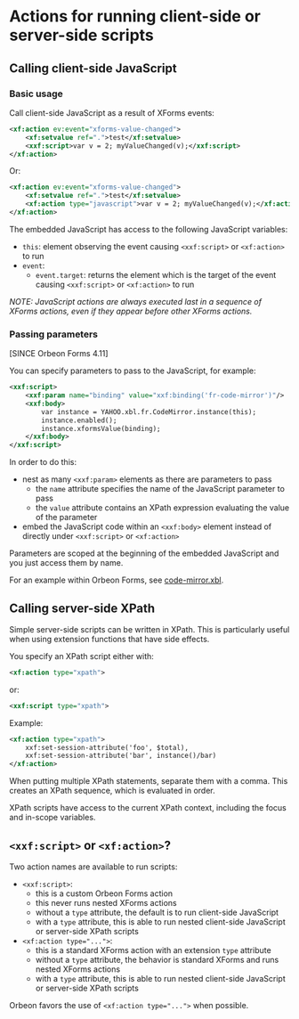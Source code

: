 # Actions for running client-side or server-side scripts

<!-- toc -->

## Calling client-side JavaScript

### Basic usage

Call client-side JavaScript as a result of XForms events:

```xml
<xf:action ev:event="xforms-value-changed">
    <xf:setvalue ref=".">test</xf:setvalue>
    <xxf:script>var v = 2; myValueChanged(v);</xxf:script>
</xf:action>
```

Or:

```xml
<xf:action ev:event="xforms-value-changed">
    <xf:setvalue ref=".">test</xf:setvalue>
    <xf:action type="javascript">var v = 2; myValueChanged(v);</xf:action>
</xf:action>
```

The embedded JavaScript has access to the following JavaScript variables:

* `this`: element observing the event causing `<xxf:script>` or `<xf:action>` to run
* `event`:
    * `event.target`: returns the element which is the target of the event causing `<xxf:script>` or `<xf:action>` to run

_NOTE: JavaScript actions are always executed last in a sequence of XForms actions, even if they appear before other XForms actions._

### Passing parameters

[SINCE Orbeon Forms 4.11]

You can specify parameters to pass to the JavaScript, for example:
 
```xml
<xxf:script>
    <xxf:param name="binding" value="xxf:binding('fr-code-mirror')"/>
    <xxf:body>
        var instance = YAHOO.xbl.fr.CodeMirror.instance(this);
        instance.enabled();
        instance.xformsValue(binding);
    </xxf:body>
</xxf:script>
```

In order to do this:

- nest as many `<xxf:param>` elements as there are parameters to pass
    - the `name` attribute specifies the name of the JavaScript parameter to pass
    - the `value` attribute contains an XPath expression evaluating the value of the parameter
- embed the JavaScript code within an `<xxf:body>` element instead of directly under `<xxf:script>` or `<xf:action>`

Parameters are scoped at the beginning of the embedded JavaScript and you just access them by name.
 
For an example within Orbeon Forms, see [code-mirror.xbl](https://github.com/orbeon/orbeon-forms/blob/83c1bde2386bc5c69af72a132db61378d2077fc9/src/resources-packaged/xbl/orbeon/code-mirror/code-mirror.xbl).

## Calling server-side XPath

Simple server-side scripts can be written in XPath. This is particularly useful when using extension functions that have side effects.

You specify an XPath script either with:

```xml
<xf:action type="xpath">
```

or:

```xml
<xxf:script type="xpath">
```

Example:

```xml
<xf:action type="xpath">
    xxf:set-session-attribute('foo', $total),
    xxf:set-session-attribute('bar', instance()/bar)
</xf:action>
```

When putting multiple XPath statements, separate them with a comma. This creates an XPath sequence, which is evaluated in order.

XPath scripts have access to the current XPath context, including the focus and in-scope variables.

## `<xxf:script>` or `<xf:action>`?

Two action names are available to run scripts:

* `<xxf:script>`:
    * this is a custom Orbeon Forms action
    * this never runs nested XForms actions
    * without a `type` attribute, the default is to run client-side JavaScript 
    * with a `type` attribute, this is able to run nested client-side JavaScript or server-side XPath scripts
* `<xf:action type="...">`:
    * this is a standard XForms action with an extension `type` attribute
    * without a `type` attribute, the behavior is standard XForms and runs nested XForms actions
    * with a `type` attribute, this is able to run nested client-side JavaScript or server-side XPath scripts

Orbeon favors the use of `<xf:action type="...">` when possible.
